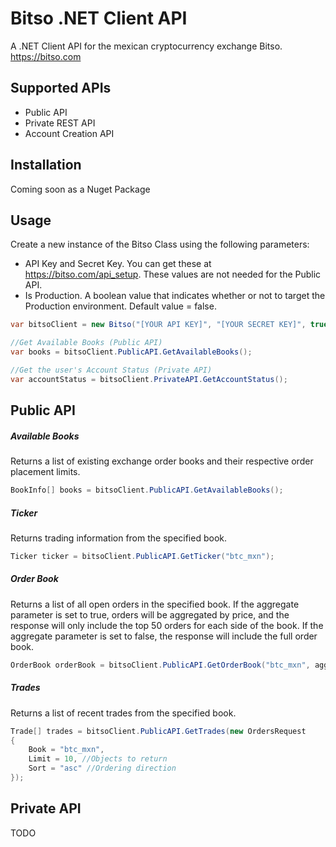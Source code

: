 # Bitso .NET Client API

A .NET Client API for the mexican cryptocurrency exchange Bitso. https://bitso.com

## Supported APIs

* Public API
* Private REST API
* Account Creation API

## Installation

Coming soon as a Nuget Package

## Usage

Create a new instance of the Bitso Class using the following parameters:
* API Key and Secret Key. You can get these at https://bitso.com/api_setup. These values are not needed for the Public API.
* Is Production. A boolean value that indicates whether or not to target the Production environment. Default value = false.

```C# 
var bitsoClient = new Bitso("[YOUR API KEY]", "[YOUR SECRET KEY]", true);

//Get Available Books (Public API)
var books = bitsoClient.PublicAPI.GetAvailableBooks();

//Get the user's Account Status (Private API)
var accountStatus = bitsoClient.PrivateAPI.GetAccountStatus();
```

## Public API

##### Available Books

Returns a list of existing exchange order books and their respective order placement limits.

```C# 
BookInfo[] books = bitsoClient.PublicAPI.GetAvailableBooks();
```

##### Ticker

Returns trading information from the specified book.

```C# 
Ticker ticker = bitsoClient.PublicAPI.GetTicker("btc_mxn");
```

##### Order Book

Returns a list of all open orders in the specified book. If the aggregate parameter is set to true, orders will be aggregated by price, and the response will only include the top 50 orders for each side of the book. If the aggregate parameter is set to false, the response will include the full order book.

```C# 
OrderBook orderBook = bitsoClient.PublicAPI.GetOrderBook("btc_mxn", aggregate: true);
```

##### Trades

Returns a list of recent trades from the specified book.

```C# 
Trade[] trades = bitsoClient.PublicAPI.GetTrades(new OrdersRequest
{
	Book = "btc_mxn",
	Limit = 10, //Objects to return
	Sort = "asc" //Ordering direction 
});
```


## Private API

TODO











